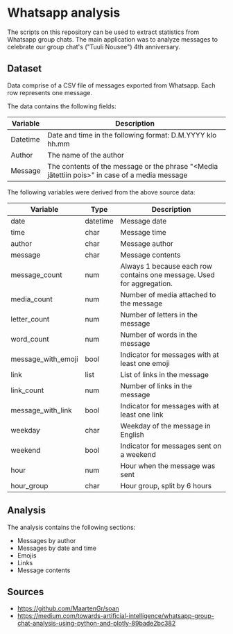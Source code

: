 # Whatsapp analysis

The scripts on this repository can be used to extract statistics from Whatsapp group chats. The main application was to analyze messages to celebrate our group chat's ("Tuuli Nousee") 4th anniversary. 

## Dataset

Data comprise of a CSV file of messages exported from Whatsapp. Each row represents one message.

The data contains the following fields:

Variable | Description
--- | ---
Datetime | Date and time in the following format: D.M.YYYY klo hh.mm
Author | The name of the author
Message | The contents of the message or the phrase "<Media jätettiin pois>" in case of a media message

The following variables were derived from the above source data:

Variable | Type | Description
--- | --- | ---
date | datetime | Message date
time | char | Message time
author | char | Message author
message | char | Message contents
message_count | num | Always 1 because each row contains one message. Used for aggregation.
media_count | num | Number of media attached to the message
letter_count | num | Number of letters in the message
word_count | num | Number of words in the message
message_with_emoji | bool | Indicator for messages with at least one emoji
link | list | List of links in the message
link_count | num | Number of links in the message
message_with_link | bool | Indicator for messages with at least one link
weekday | char | Weekday of the message in English
weekend | bool | Indicator for messages sent on a weekend
hour | num | Hour when the message was sent
hour_group | char | Hour group, split by 6 hours

## Analysis

The analysis contains the following sections:

- Messages by author
- Messages by date and time
- Emojis
- Links
- Message contents

## Sources

- https://github.com/MaartenGr/soan
- https://medium.com/towards-artificial-intelligence/whatsapp-group-chat-analysis-using-python-and-plotly-89bade2bc382

